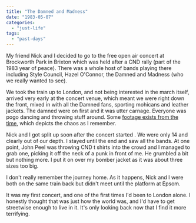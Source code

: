 ```yaml
---
title: "The Damned and Madness"
date: "1983-05-07"
categories: 
  - "just-life"
tags: 
  - "past-days"
---
```


My friend Nick and I decided to go to the free open air concert at Brockworth Park in Brixton which was held after a CND rally (part of the 1983 year of peace). There was a whole host of bands playing there including Style Council, Hazel O'Connor, the Damned and Madness (who we really wanted to see).

We took the train up to London, and not being interested in the march itself, arrived very early at the concert venue, which meant we were right down the front, mixed in with all the Damned fans, sporting mohicans and leather jackets. The damned were on first and it was utter carnage. Everyone was pogo dancing and throwing stuff around. Some [footage exists from the time](https://www.youtube.com/watch?v=DUQeWzFThoo), which depicts the chaos as I remember.

Nick and I got split up soon after the concert started . We were only 14 and clearly out of our depth. I stayed until the end and saw all the bands. At one point, John Peel was throwing CND t shirts into the crowd and I managed to grab one, picking it off the neck of a punk in front of me. He grumbled a bit but nothing more. I put it on over my bomber jacket as it was about three sizes too big.

I don't really remember the journey home. As it happens, Nick and I were both on the same train back but didn't meet until the platform at Epsom.

It was my first concert, and one of the first times I'd been to London alone. I honestly thought that was just how the world was, and I'd have to get streetwise enough to live in it. It's only looking back now that I find it more terrifying.
